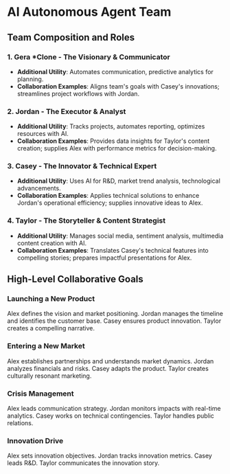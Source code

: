 
# AI Autonomous Agent Team

## Team Composition and Roles

### 1. Gera *Clone - The Visionary & Communicator
- **Additional Utility**: Automates communication, predictive analytics for planning.
- **Collaboration Examples**: Aligns team's goals with Casey's innovations; streamlines project workflows with Jordan.

### 2. Jordan - The Executor & Analyst
- **Additional Utility**: Tracks projects, automates reporting, optimizes resources with AI.
- **Collaboration Examples**: Provides data insights for Taylor's content creation; supplies Alex with performance metrics for decision-making.

### 3. Casey - The Innovator & Technical Expert
- **Additional Utility**: Uses AI for R&D, market trend analysis, technological advancements.
- **Collaboration Examples**: Applies technical solutions to enhance Jordan's operational efficiency; supplies innovative ideas to Alex.

### 4. Taylor - The Storyteller & Content Strategist
- **Additional Utility**: Manages social media, sentiment analysis, multimedia content creation with AI.
- **Collaboration Examples**: Translates Casey's technical features into compelling stories; prepares impactful presentations for Alex.

## High-Level Collaborative Goals

### Launching a New Product
Alex defines the vision and market positioning. Jordan manages the timeline and identifies the customer base. Casey ensures product innovation. Taylor creates a compelling narrative.

### Entering a New Market
Alex establishes partnerships and understands market dynamics. Jordan analyzes financials and risks. Casey adapts the product. Taylor creates culturally resonant marketing.

### Crisis Management
Alex leads communication strategy. Jordan monitors impacts with real-time analytics. Casey works on technical contingencies. Taylor handles public relations.

### Innovation Drive
Alex sets innovation objectives. Jordan tracks innovation metrics. Casey leads R&D. Taylor communicates the innovation story.

